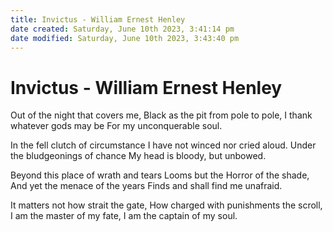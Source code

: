 ```yaml
---
title: Invictus - William Ernest Henley
date created: Saturday, June 10th 2023, 3:41:14 pm
date modified: Saturday, June 10th 2023, 3:43:40 pm
---
```


# Invictus - William Ernest Henley

Out of the night that covers me,
Black as the pit from pole to pole,
I thank whatever gods may be
For my unconquerable soul.

In the fell clutch of circumstance
I have not winced nor cried aloud.
Under the bludgeonings of chance
My head is bloody, but unbowed.

Beyond this place of wrath and tears
Looms but the Horror of the shade,
And yet the menace of the years
Finds and shall find me unafraid.

It matters not how strait the gate,
How charged with punishments the scroll,
I am the master of my fate,
I am the captain of my soul.
